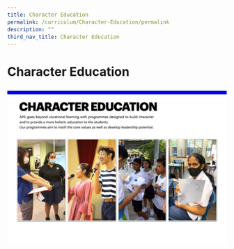 ```yaml
---
title: Character Education
permalink: /curriculum/Character-Education/permalink
description: ""
third_nav_title: Character Education
---
```

Character Education
===================

![](/images/Character%20Education.jpeg)